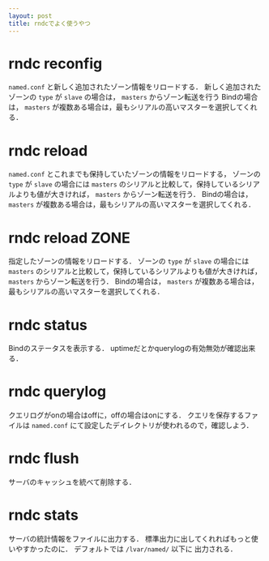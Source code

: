 ```yaml
---
layout: post
title: rndcでよく使うやつ
---
```



# rndc reconfig
`named.conf` と新しく追加されたゾーン情報をリロードする．
新しく追加されたゾーンの `type` が `slave` の場合は， `masters` からゾーン転送を行う
Bindの場合は， `masters` が複数ある場合は，最もシリアルの高いマスターを選択してくれる．

# rndc reload
`named.conf` とこれまでも保持していたゾーンの情報をリロードする，
ゾーンの `type` が `slave` の場合には `masters` のシリアルと比較して，保持しているシリアルよりも値が大きければ， `masters` からゾーン転送を行う．
Bindの場合は， `masters` が複数ある場合は，最もシリアルの高いマスターを選択してくれる．


# rndc reload ZONE
指定したゾーンの情報をリロードする．
ゾーンの `type` が `slave` の場合には `masters` のシリアルと比較して，保持しているシリアルよりも値が大きければ， `masters` からゾーン転送を行う．
Bindの場合は， `masters` が複数ある場合は，最もシリアルの高いマスターを選択してくれる．


# rndc status
Bindのステータスを表示する．
uptimeだとかquerylogの有効無効が確認出来る．


# rndc querylog
クエリログがonの場合はoffに，offの場合はonにする．
クエリを保存するファイルは `named.conf` にて設定したデイレクトリが使われるので，確認しよう．


# rndc flush
サーバのキャッシュを統べて削除する．

# rndc stats
サーバの統計情報をファイルに出力する．
標準出力に出してくれればもっと使いやすかったのに．
デフォルトでは `/lvar/named/` 以下に 出力される．
